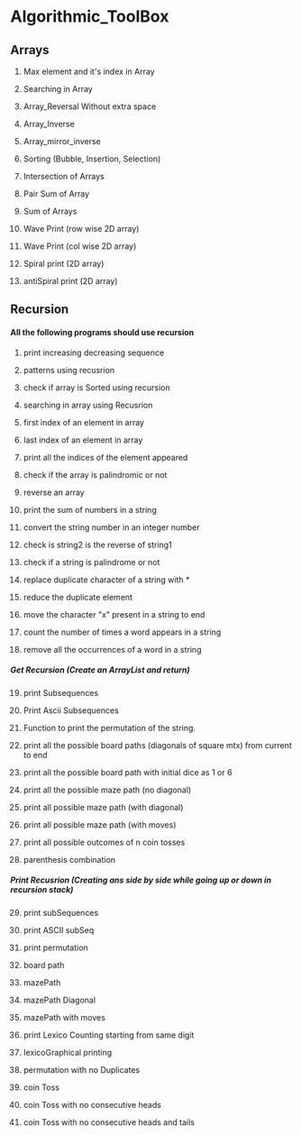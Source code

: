 # Algorithmic_ToolBox


## Arrays

1. Max element and it's index in Array
2. Searching in Array
3. Array_Reversal Without extra space
4. Array_Inverse
5. Array_mirror_inverse

6. Sorting (Bubble, Insertion, Selection)
7. Intersection of Arrays
8. Pair Sum of Array
9. Sum of Arrays

10. Wave Print (row wise 2D array)
11. Wave Print (col wise 2D array)
12. Spiral print (2D array)
13. antiSpiral print (2D array)

## Recursion 

#### All the following programs should use recursion

1. print increasing decreasing sequence
2. patterns using recusrion
3. check if array is Sorted using recursion
4. searching in array using Recusrion

5. first index of an element in array
6. last index of an element in array
7. print all the indices of the element appeared 
8. check if the array is palindromic or not

9. reverse an array
10. print the sum of numbers in a string
11. convert the string number in an integer number
12. check is string2 is the reverse of string1

13. check if a string is palindrome or not
14. replace duplicate character of a string with *
15. reduce the duplicate element
16. move the character "x" present in a string to end

17. count the number of times a word appears in a string
18. remove all the occurrences of a word in a string

##### Get Recursion (Create an ArrayList and return)
19. print Subsequences
20. Print Ascii Subsequences
21. Function to print the permutation of the string.
22. print all the possible board paths (diagonals of square mtx) from current to end

23. print all the possible board path with initial dice as 1 or 6
24. print all the possible maze path (no diagonal)
25. print all possible maze path (with diagonal)
26. print all possible maze path (with moves)

27. print all possible outcomes of n coin tosses
28. parenthesis combination 

##### Print Recusrion (Creating ans side by side while going up or down in recursion stack)
29. print subSequences
30. print ASCII subSeq
31. print permutation
32. board path

33. mazePath
34. mazePath Diagonal
35. mazePath with moves
36.	print Lexico Counting starting from same digit

37.	lexicoGraphical printing
38.	permutation with no Duplicates
39.	coin Toss
40.	coin Toss with no consecutive heads

41. coin Toss with no consecutive heads and tails
 
